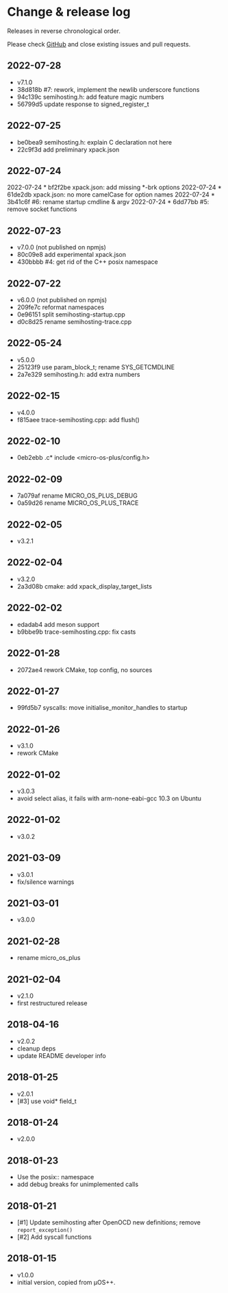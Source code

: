 # Change & release log

Releases in reverse chronological order.

Please check
[GitHub](https://github.com/micro-os-plus/semihosting-xpack/issues/)
and close existing issues and pull requests.

## 2022-07-28

* v7.1.0
* 38d818b #7: rework, implement the newlib underscore functions
* 94c139c semihosting.h: add feature magic numbers
* 56799d5 update response to signed_register_t

## 2022-07-25

* be0bea9 semihosting.h: explain C declaration not here
* 22c9f3d add preliminary xpack.json

## 2022-07-24

2022-07-24 * bf2f2be xpack.json: add missing *-brk options
2022-07-24 * 61de2db xpack.json: no more camelCase for option names
2022-07-24 * 3b41c6f #6: rename startup cmdline & argv
2022-07-24 * 6dd77bb #5: remove socket functions

## 2022-07-23

* v7.0.0 (not published on npmjs)
* 80c09e8 add experimental xpack.json
* 430bbbb #4: get rid of the C++ posix namespace

## 2022-07-22

* v6.0.0 (not published on npmjs)
* 209fe7c reformat namespaces
* 0e96151 split semihosting-startup.cpp
* d0c8d25 rename semihosting-trace.cpp

## 2022-05-24

* v5.0.0
* 25123f9 use param_block_t; rename SYS_GETCMDLINE
* 2a7e329 semihosting.h: add extra numbers

## 2022-02-15

* v4.0.0
* f815aee trace-semihosting.cpp: add flush()

## 2022-02-10

* 0eb2ebb .c* include <micro-os-plus/config.h>

## 2022-02-09

* 7a079af rename MICRO_OS_PLUS_DEBUG
* 0a59d26 rename MICRO_OS_PLUS_TRACE

## 2022-02-05

* v3.2.1

## 2022-02-04

* v3.2.0
* 2a3d08b cmake: add xpack_display_target_lists

## 2022-02-02

* edadab4 add meson support
* b9bbe9b trace-semihosting.cpp: fix casts

## 2022-01-28

* 2072ae4 rework CMake, top config, no sources

## 2022-01-27

* 99fd5b7 syscalls: move initialise_monitor_handles to startup

## 2022-01-26

* v3.1.0
* rework CMake

## 2022-01-02

* v3.0.3
* avoid select alias, it fails with arm-none-eabi-gcc 10.3 on Ubuntu

## 2022-01-02

* v3.0.2

## 2021-03-09

* v3.0.1
* fix/silence warnings

## 2021-03-01

* v3.0.0

## 2021-02-28

* rename micro_os_plus

## 2021-02-04

* v2.1.0
* first restructured release

## 2018-04-16

* v2.0.2
* cleanup deps
* update README developer info

##  2018-01-25

* v2.0.1
* [#3] use void* field_t

## 2018-01-24

* v2.0.0

## 2018-01-23

* Use the posix:: namespace
* add debug breaks for unimplemented calls

## 2018-01-21

* [#1] Update semihosting after OpenOCD new definitions; remove `report_exception()`
* [#2] Add syscall functions

## 2018-01-15

* v1.0.0
* initial version, copied from µOS++.

